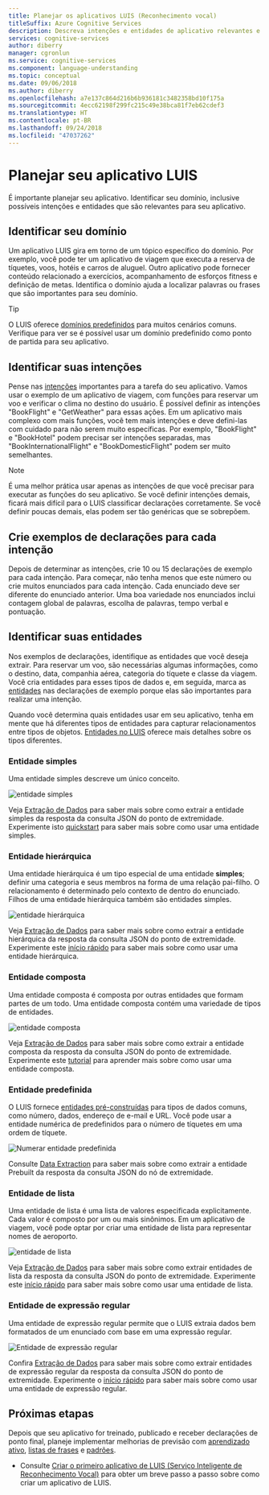 ```yaml
---
title: Planejar os aplicativos LUIS (Reconhecimento vocal)
titleSuffix: Azure Cognitive Services
description: Descreva intenções e entidades de aplicativo relevantes e crie seus planos de aplicativo no LUIS (Serviço Inteligente de Reconhecimento Vocal).
services: cognitive-services
author: diberry
manager: cgronlun
ms.service: cognitive-services
ms.component: language-understanding
ms.topic: conceptual
ms.date: 09/06/2018
ms.author: diberry
ms.openlocfilehash: a7e137c864d216b6b936181c3482358bd10f175a
ms.sourcegitcommit: 4ecc62198f299fc215c49e38bca81f7eb62cdef3
ms.translationtype: HT
ms.contentlocale: pt-BR
ms.lasthandoff: 09/24/2018
ms.locfileid: "47037262"
---
```

# <a name="plan-your-luis-app"></a>Planejar seu aplicativo LUIS

É importante planejar seu aplicativo. Identificar seu domínio, inclusive possíveis intenções e entidades que são relevantes para seu aplicativo.  

## <a name="identify-your-domain"></a>Identificar seu domínio
Um aplicativo LUIS gira em torno de um tópico específico do domínio.  Por exemplo, você pode ter um aplicativo de viagem que executa a reserva de tíquetes, voos, hotéis e carros de aluguel. Outro aplicativo pode fornecer conteúdo relacionado a exercícios, acompanhamento de esforços fitness e definição de metas. Identifica o domínio ajuda a localizar palavras ou frases que são importantes para seu domínio.

> [!TIP]
> O LUIS oferece [domínios predefinidos](luis-how-to-use-prebuilt-domains.md) para muitos cenários comuns.
> Verifique para ver se é possível usar um domínio predefinido como ponto de partida para seu aplicativo.

## <a name="identify-your-intents"></a>Identificar suas intenções
Pense nas [intenções](luis-concept-intent.md) importantes para a tarefa do seu aplicativo. Vamos usar o exemplo de um aplicativo de viagem, com funções para reservar um voo e verificar o clima no destino do usuário. É possível definir as intenções "BookFlight" e "GetWeather" para essas ações. Em um aplicativo mais complexo com mais funções, você tem mais intenções e deve defini-las com cuidado para não serem muito específicas. Por exemplo, "BookFlight" e "BookHotel" podem precisar ser intenções separadas, mas "BookInternationalFlight" e "BookDomesticFlight" podem ser muito semelhantes.

> [!NOTE]
> É uma melhor prática usar apenas as intenções de que você precisar para executar as funções do seu aplicativo. Se você definir intenções demais, ficará mais difícil para o LUIS classificar declarações corretamente. Se você definir poucas demais, elas podem ser tão genéricas que se sobrepõem.

## <a name="create-example-utterances-for-each-intent"></a>Crie exemplos de declarações para cada intenção
Depois de determinar as intenções, crie 10 ou 15 declarações de exemplo para cada intenção. Para começar, não tenha menos que este número ou crie muitos enunciados para cada intenção. Cada enunciado deve ser diferente do enunciado anterior. Uma boa variedade nos enunciados inclui contagem global de palavras, escolha de palavras, tempo verbal e pontuação. 

## <a name="identify-your-entities"></a>Identificar suas entidades
Nos exemplos de declarações, identifique as entidades que você deseja extrair. Para reservar um voo, são necessárias algumas informações, como o destino, data, companhia aérea, categoria do tíquete e classe da viagem. Você cria entidades para esses tipos de dados e, em seguida, marca as [entidades](luis-concept-entity-types.md) nas declarações de exemplo porque elas são importantes para realizar uma intenção. 

Quando você determina quais entidades usar em seu aplicativo, tenha em mente que há diferentes tipos de entidades para capturar relacionamentos entre tipos de objetos. [Entidades no LUIS](luis-concept-entity-types.md) oferece mais detalhes sobre os tipos diferentes.

### <a name="simple-entity"></a>Entidade simples
Uma entidade simples descreve um único conceito.

![entidade simples](./media/luis-plan-your-app/simple-entity.png)

Veja [Extração de Dados](luis-concept-data-extraction.md#simple-entity-data) para saber mais sobre como extrair a entidade simples da resposta da consulta JSON do ponto de extremidade. Experimente isto [quickstart](luis-quickstart-primary-and-secondary-data.md) para saber mais sobre como usar uma entidade simples.

### <a name="hierarchical-entity"></a>Entidade hierárquica
Uma entidade hierárquica é um tipo especial de uma entidade **simples**; definir uma categoria e seus membros na forma de uma relação pai-filho. O relacionamento é determinado pelo contexto de dentro do enunciado. Filhos de uma entidade hierárquica também são entidades simples.

![entidade hierárquica](./media/luis-plan-your-app/hierarchical-entity.png)

Veja [Extração de Dados](luis-concept-data-extraction.md#hierarchical-entity-data) para saber mais sobre como extrair a entidade hierárquica da resposta da consulta JSON do ponto de extremidade. Experimente este [início rápido](luis-quickstart-intent-and-hier-entity.md) para saber mais sobre como usar uma entidade hierárquica.

### <a name="composite-entity"></a>Entidade composta
Uma entidade composta é composta por outras entidades que formam partes de um todo. Uma entidade composta contém uma variedade de tipos de entidades.

![entidade composta](./media/luis-plan-your-app/composite-entity.png)

Veja [Extração de Dados](luis-concept-data-extraction.md#composite-entity-data) para saber mais sobre como extrair a entidade composta da resposta da consulta JSON do ponto de extremidade. Experimente este [tutorial](luis-tutorial-composite-entity.md) para aprender mais sobre como usar uma entidade composta.

### <a name="prebuilt-entity"></a>Entidade predefinida
O LUIS fornece [entidades pré-construídas](luis-prebuilt-entities.md) para tipos de dados comuns, como número, dados, endereço de e-mail e URL. Você pode usar a entidade numérica de predefinidos para o número de tíquetes em uma ordem de tíquete.

![Numerar entidade predefinida](./media/luis-plan-your-app/number-entity.png)

Consulte [Data Extraction](luis-concept-data-extraction.md#prebuilt-entity-data) para saber mais sobre como extrair a entidade Prebuilt da resposta da consulta JSON do nó de extremidade. 

### <a name="list-entity"></a>Entidade de lista 
Uma entidade de lista é uma lista de valores especificada explicitamente. Cada valor é composto por um ou mais sinônimos. Em um aplicativo de viagem, você pode optar por criar uma entidade de lista para representar nomes de aeroporto.

![entidade de lista](./media/luis-plan-your-app/list-entity.png)

Veja [Extração de Dados](luis-concept-data-extraction.md#list-entity-data) para saber mais sobre como extrair entidades de lista da resposta da consulta JSON do ponto de extremidade. Experimente este [início rápido](luis-quickstart-intent-and-list-entity.md) para saber mais sobre como usar uma entidade de lista.

### <a name="regular-expression-entity"></a>Entidade de expressão regular
Uma entidade de expressão regular permite que o LUIS extraia dados bem formatados de um enunciado com base em uma expressão regular.

![Entidade de expressão regular](./media/luis-plan-your-app/regex-entity.png)

Confira [Extração de Dados](luis-concept-data-extraction.md#regular-expression-entity-data) para saber mais sobre como extrair entidades de expressão regular da resposta da consulta JSON do ponto de extremidade. Experimente o [início rápido](luis-quickstart-intents-regex-entity.md) para saber mais sobre como usar uma entidade de expressão regular.

## <a name="next-steps"></a>Próximas etapas
Depois que seu aplicativo for treinado, publicado e receber declarações de ponto final, planeje implementar melhorias de previsão com [aprendizado ativo](luis-how-to-review-endoint-utt.md), [listas de frases](luis-concept-feature.md) e [padrões](luis-concept-patterns.md). 


* Consulte [Criar o primeiro aplicativo de LUIS (Serviço Inteligente de Reconhecimento Vocal)](luis-get-started-create-app.md) para obter um breve passo a passo sobre como criar um aplicativo de LUIS.
